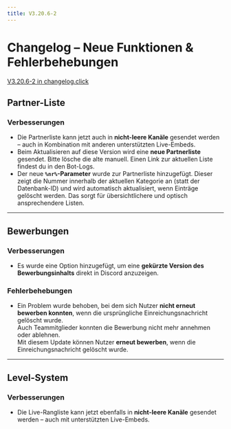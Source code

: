 ```yaml
---
title: V3.20.6-2
---
```


# Changelog – Neue Funktionen & Fehlerbehebungen
[V3.20.6-2 in changelog.click](https://scnx.app/de/changelogs/beta-v3.20.6-2)

## Partner-Liste

### Verbesserungen
- Die Partnerliste kann jetzt auch in **nicht-leere Kanäle** gesendet werden – auch in Kombination mit anderen unterstützten Live-Embeds.
- Beim Aktualisieren auf diese Version wird eine **neue Partnerliste** gesendet. Bitte lösche die alte manuell. Einen Link zur aktuellen Liste findest du in den Bot-Logs.
- Der neue **`%nr%`-Parameter** wurde zur Partnerliste hinzugefügt. Dieser zeigt die Nummer innerhalb der aktuellen Kategorie an (statt der Datenbank-ID) und wird automatisch aktualisiert, wenn Einträge gelöscht werden. Das sorgt für übersichtlichere und optisch ansprechendere Listen.

---

## Bewerbungen

### Verbesserungen
- Es wurde eine Option hinzugefügt, um eine **gekürzte Version des Bewerbungsinhalts** direkt in Discord anzuzeigen.

### Fehlerbehebungen
- Ein Problem wurde behoben, bei dem sich Nutzer **nicht erneut bewerben konnten**, wenn die ursprüngliche Einreichungsnachricht gelöscht wurde.  
  Auch Teammitglieder konnten die Bewerbung nicht mehr annehmen oder ablehnen.  
  Mit diesem Update können Nutzer **erneut bewerben**, wenn die Einreichungsnachricht gelöscht wurde.

---

## Level-System

### Verbesserungen
- Die Live-Rangliste kann jetzt ebenfalls in **nicht-leere Kanäle** gesendet werden – auch mit unterstützten Live-Embeds.
